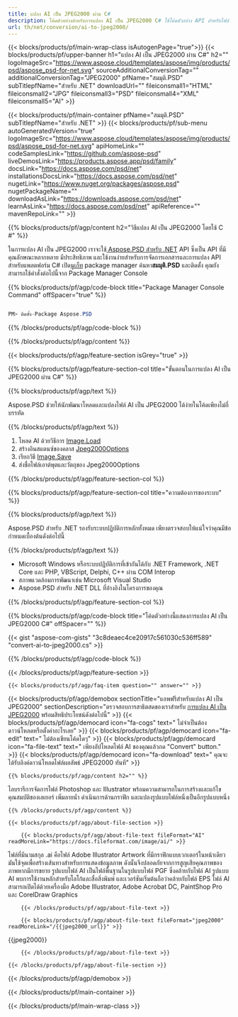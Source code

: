 ```yaml
---
title: แปลง AI เป็น JPEG2000 ผ่าน C#
description: โค้ดตัวอย่างสำหรับการแปลง AI เป็น JPEG2000 C# ใช้โค้ดตัวอย่าง API สำหรับไฟล์ AI แบบแบตช์เป็นการแปลง JPEG2000 ภายใน VB.NET, Asp.NET หรือแอปพลิเคชันที่ใช้ .NET
url: th/net/conversion/ai-to-jpeg2000/
---
```


{{< blocks/products/pf/main-wrap-class isAutogenPage="true">}}
{{< blocks/products/pf/upper-banner h1="แปลง AI เป็น JPEG2000 ผ่าน C#" h2="" logoImageSrc="https://www.aspose.cloud/templates/aspose/img/products/psd/aspose_psd-for-net.svg" sourceAdditionalConversionTag="" additionalConversionTag="JPEG2000" pfName="สมมุติ.PSD" subTitlepfName="สำหรับ .NET" downloadUrl="" fileiconsmall1="HTML" fileiconsmall2="JPG" fileiconsmall3="PSD" fileiconsmall4="XML" fileiconsmall5="AI" >}}

{{< blocks/products/pf/main-container pfName="สมมุติ.PSD" subTitlepfName="สำหรับ .NET" >}}
{{< blocks/products/pf/sub-menu autoGeneratedVersion="true" logoImageSrc="https://www.aspose.cloud/templates/aspose/img/products/psd/aspose_psd-for-net.svg" apiHomeLink="" codeSamplesLink="https://github.com/aspose-psd" liveDemosLink="https://products.aspose.app/psd/family" docsLink="https://docs.aspose.com/psd/net" installationsDocsLink="https://docs.aspose.com/psd/net" nugetLink="https://www.nuget.org/packages/aspose.psd" nugetPackageName="" downloadAsLink="https://downloads.aspose.com/psd/net" learnAsLink="https://docs.aspose.com/psd/net" apiReference="" mavenRepoLink="" >}}

{{% blocks/products/pf/agp/content h2="วิธีแปลง AI เป็น JPEG2000 โดยใช้ C #" %}}

ในการแปลง AI เป็น JPEG2000 เราจะใช้<a href="/psd/{{< lang-code >}}net"> Aspose.PSD สำหรับ .NET</a> API ซึ่งเป็น API ที่มีคุณลักษณะหลากหลาย มีประสิทธิภาพ และใช้งานง่ายสำหรับการจัดการเอกสารและการแปลง API สำหรับแพลตฟอร์ม C# เปิด<a href="https://www.nuget.org/packages/aspose.psd">นูเก็ท</a> package manager ค้นหา<b>สมมุติ.PSD</b> และติดตั้ง คุณยังสามารถใช้คำสั่งต่อไปนี้จาก Package Manager Console

{{% blocks/products/pf/agp/code-block title="Package Manager Console Command" offSpacer="true" %}}

```cs

PM> ติดตั้ง-Package Aspose.PSD

```

{{% /blocks/products/pf/agp/code-block %}}

{{% /blocks/products/pf/agp/content %}}

{{< blocks/products/pf/agp/feature-section isGrey="true" >}}

{{% blocks/products/pf/agp/feature-section-col title="ขั้นตอนในการแปลง AI เป็น JPEG2000 ผ่าน C#" %}}

{{% blocks/products/pf/agp/text %}}

 Aspose.PSD ช่วยให้นักพัฒนาโหลดและแปลงไฟล์ AI เป็น JPEG2000 ได้ง่ายในโค้ดเพียงไม่กี่บรรทัด

{{% /blocks/products/pf/agp/text %}}

1. โหลด AI ด้วยวิธีการ [Image.Load](https://apireference.aspose.com/psd/net/aspose.psd/image/methods/load/index)
1. สร้างอินสแตนซ์ของคลาส [Jpeg2000Options](https://apireference.aspose.com/psd/net/aspose.psd.imageoptions/Jpeg2000Options)
1. เรียกวิธี [Image.Save](https://apireference.aspose.com/psd/net/aspose.psd/image/methods/save/index)
1. ส่งชื่อไฟล์เอาต์พุตและวัตถุของ Jpeg2000Options

{{% /blocks/products/pf/agp/feature-section-col %}}

{{% blocks/products/pf/agp/feature-section-col title="ความต้องการของระบบ" %}}

{{% blocks/products/pf/agp/text %}}

 Aspose.PSD สำหรับ .NET รองรับระบบปฏิบัติการหลักทั้งหมด เพียงตรวจสอบให้แน่ใจว่าคุณมีข้อกำหนดเบื้องต้นดังต่อไปนี้

{{% /blocks/products/pf/agp/text %}}

- Microsoft Windows หรือระบบปฏิบัติการที่เข้ากันได้กับ .NET Framework, .NET Core และ PHP, VBScript, Delphi, C++ ผ่าน COM Interop
- สภาพแวดล้อมการพัฒนาเช่น Microsoft Visual Studio
- Aspose.PSD สำหรับ .NET DLL ที่อ้างอิงในโครงการของคุณ

{{% /blocks/products/pf/agp/feature-section-col %}}

{{% blocks/products/pf/agp/code-block title="โค้ดตัวอย่างนี้แสดงการแปลง AI เป็น JPEG2000 C#" offSpacer="" %}}

{{< gist "aspose-com-gists" "3c8deaec4ce20917c561030c536ff589" "convert-ai-to-jpeg2000.cs" >}}

{{% /blocks/products/pf/agp/code-block %}}

{{< /blocks/products/pf/agp/feature-section >}}

    {{< blocks/products/pf/agp/faq-item question="" answer="" >}}
 

<!-- aboutfile Starts -->

{{< blocks/products/pf/agp/demobox sectionTitle="แอพฟรีสำหรับแปลง AI เป็น JPEG2000" sectionDescription="ตรวจสอบการสาธิตสดของเราสำหรับ [การแปลง AI เป็น JPEG2000](https://products.aspose.app/psd/conversion/ai-to-jpeg2000) พร้อมสิทธิประโยชน์ดังต่อไปนี้" >}}
        {{< blocks/products/pf/agp/democard icon="fa-cogs" text=" ไม่จำเป็นต้องดาวน์โหลดหรือตั้งค่าอะไรเลย" >}}
        {{< blocks/products/pf/agp/democard icon="fa-edit" text=" ไม่ต้องเขียนโค้ดใดๆ" >}}
        {{< blocks/products/pf/agp/democard icon="fa-file-text" text=" เพียงอัปโหลดไฟล์ AI ของคุณแล้วกด \"Convert\" button." >}}
        {{< blocks/products/pf/agp/democard icon="fa-download" text=" คุณจะได้รับลิงค์ดาวน์โหลดไฟล์ผลลัพธ์ JPEG2000 ทันที" >}}

    {{% blocks/products/pf/agp/content h2="" %}}

ไลบรารีการจัดการไฟล์ Photoshop และ Illustrator พร้อมความสามารถในการสร้างและแก้ไขคุณสมบัติของเลเยอร์ เพิ่มลายน้ำ ดำเนินการด้านกราฟิก และแปลงรูปแบบไฟล์หนึ่งเป็นอีกรูปแบบหนึ่ง



    {{% /blocks/products/pf/agp/content %}}

    {{< blocks/products/pf/agp/about-file-section >}}

        {{< blocks/products/pf/agp/about-file-text fileFormat="AI" readMoreLink="https://docs.fileformat.com/image/ai/" >}}
ไฟล์ที่มีนามสกุล .ai คือไฟล์ Adobe Illustrator Artwork ที่มีกราฟิกแบบเวกเตอร์ในหน้าเดียว มันใช้จุดเพื่อสร้างเส้นทางสำหรับการแสดงข้อมูลภาพ ดังนั้นจึงปลอดภัยจากการสูญเสียคุณภาพของภาพหากมีการขยาย รูปแบบไฟล์ AI เป็นไฟล์พื้นฐานในรูปแบบไฟล์ PGF ซึ่งคล้ายกับไฟล์ AI รูปแบบ AI พบการใช้งานหลักสำหรับโลโก้และสื่อสิ่งพิมพ์ และเวอร์ชันเริ่มต้นถือว่าคล้ายกับไฟล์ EPS ไฟล์ AI สามารถเปิดได้ด้วยเครื่องมือ Adobe Illustrator, Adobe Acrobat DC, PaintShop Pro และ CorelDraw Graphics

        {{< /blocks/products/pf/agp/about-file-text >}}

        {{< blocks/products/pf/agp/about-file-text fileFormat="jpeg2000" readMoreLink="/{{jpeg2000_url}}" >}}
{{jpeg2000}}

        {{< /blocks/products/pf/agp/about-file-text >}}

    {{< /blocks/products/pf/agp/about-file-section >}}

{{< /blocks/products/pf/agp/demobox >}}

<!-- aboutfile Ends -->



{{< /blocks/products/pf/main-container >}}
    
{{< /blocks/products/pf/main-wrap-class >}}
